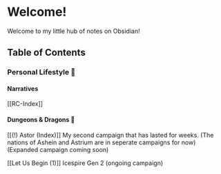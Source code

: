# Welcome!
Welcome to my little hub of notes on Obsidian!

## Table of Contents

### Personal Lifestyle 🍵
#### Narratives
[[RC-Index]]

#### Dungeons & Dragons 🐉
[[(!) Astor (Index)]]
My second campaign that has lasted for weeks. 
(The nations of Ashein and Astrium are in seperate campaigns for now)
(Expanded campaign coming soon)

[[Let Us Begin (1)]]
Icespire Gen 2 (ongoing campaign)